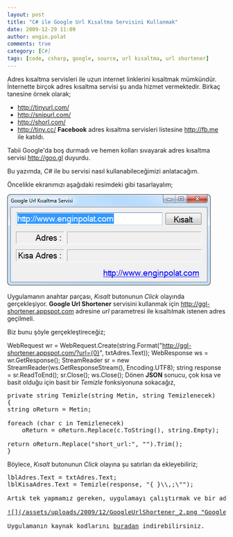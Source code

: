 ```yaml
---
layout: post
title: "C# ile Google Url Kısaltma Servisini Kullanmak"
date: 2009-12-29 11:09
author: engin.polat
comments: true
category: [C#]
tags: [code, csharp, google, source, url kısaltma, url shortener]
---
```

Adres kısaltma servisleri ile uzun internet linklerini kısaltmak mümkündür. İnternette birçok adres kısaltma servisi şu anda hizmet vermektedir. Birkaç tanesine örnek olarak;


*   <a href="http://tinyurl.com/" target="_blank">http://tinyurl.com/</a>
*   <a href="http://snipurl.com/" target="_blank">http://snipurl.com/</a>
*   <a href="http://shorl.com/" target="_blank">http://shorl.com/</a>
*   <a href="http://tiny.cc/" target="_blank">http://tiny.cc/</a>
**Facebook** adres kısaltma servisleri listesine <a title="Facebook Adres Kısaltma Servisi" href="http://fb.me" target="_blank">http://fb.me</a> ile katıldı.

Tabii Google'da boş durmadı ve hemen kolları sıvayarak adres kısaltma servisi <a title="Google Url Shortener" href="http://goo.gl/" target="_blank">http://goo.gl</a> duyurdu.

Bu yazımda, *C#* ile bu servisi nasıl kullanabileceğimizi anlatacağım.

Öncelikle ekranımızı aşağıdaki resimdeki gibi tasarlayalım;

<a href="/assets/uploads/2009/12/GoogleUrlShortener_1.png">![](/assets/uploads/2009/12/GoogleUrlShortener_1.png "GoogleUrlShortener_1")</a>

Uygulamanın anahtar parçası, *Kısalt* butonunun *Click* olayında gerçekleşiyor. **Google Url Shortener** servisini kullanmak için <a title="Google Url Shortener Service" href="http://ggl-shortener.appspot.com" target="_blank">http://ggl-shortener.appspot.com</a> adresine *url* parametresi ile kısaltılmak istenen adres geçilmeli.

Biz bunu şöyle gerçekleştireceğiz;


WebRequest wr = WebRequest.Create(string.Format("http://ggl-shortener.appspot.com/?url={0}", txtAdres.Text));
WebResponse ws = wr.GetResponse();
StreamReader sr = new StreamReader(ws.GetResponseStream(), Encoding.UTF8);
string response = sr.ReadToEnd();
sr.Close();
ws.Close();</pre>
Dönen **JSON** sonucu, çok kısa ve basit olduğu için basit bir *Temizle* fonksiyonuna sokacağız,
<pre class="brush:csharp">private string Temizle(string Metin, string Temizlenecek)
{
string oReturn = Metin;

foreach (char c in Temizlenecek)
    oReturn = oReturn.Replace(c.ToString(), string.Empty);

return oReturn.Replace("short_url:", "").Trim();
}</pre>
Böylece, *Kısalt* butonunun *Click* olayına şu satırları da ekleyebiliriz;
<pre class="brush:csharp">lblAdres.Text = txtAdres.Text;
lblKisaAdres.Text = Temizle(response, "{ }\\,;\"");

Artık tek yapmamız gereken, uygulamayı çalıştırmak ve bir adres girip, *Kısalt* butonuna tıklamak;

<a href="/assets/uploads/2009/12/GoogleUrlShortener_2.png">![](/assets/uploads/2009/12/GoogleUrlShortener_2.png "GoogleUrlShortener_2")</a>

Uygulamanın kaynak kodlarını <a title="enginpolat.com: Google Adres Kisaltma Servisi" href="/assets/uploads/2009/12/GoogleUrlKisaltmaServisi.rar" target="_blank">buradan</a> indirebilirsiniz.

